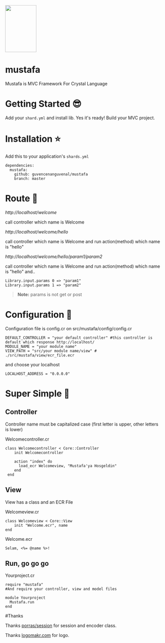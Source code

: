 <img src="https://cloud.githubusercontent.com/assets/11555504/21957574/e89ce81e-daa1-11e6-9bde-8b505ac4a5d7.png" width="100" height="150" />

# mustafa

Mustafa is MVC Framework For Crystal Language

# Getting Started :sunglasses:

Add your `shard.yml` and install lib. Yes it's ready! Build your MVC project.

# Installation :star:

Add this to your application's `shards.yml`

```
dependencies:
  mustafa:
    github: guvencenanguvenal/mustafa
    branch: master
```

# Route :rocket:

*http://localhost/welcome*

call controller which name is Welcome

*http://localhost/welcome/hello*

call controller which name is Welcome and run action(method) which name is "hello"

*http://localhost/welcome/hello/param1/param2*

call controller which name is Welcome and run action(method) which name is "hello" and.. 

```
Library.input.params 0 => "param1"
Library.input.params 1 => "param2"
```
>**Note:** params is not get or post

# Configuration :mag_right:

Configuration file is config.cr on src/mustafa/config/config.cr
```
DEFAULT_CONTROLLER = "your default controller" #this controller is default which response http://localhost/ 
MODULE_NAME = "your module name"
VIEW_PATH = "src/your module name/view" # ./src/mustafa/view/ecr_file.ecr
```
and choose your localhost
```
LOCALHOST_ADDRESS = "0.0.0.0"
```
# Super Simple :checkered_flag:

## Controller

Controller name must be capitalized case (first letter is upper, other letters is lower)

Welcomecontroller.cr
```
class Welcomecontroller < Core::Controller
    init Welcomecontroller

    action "index" do
      load_ecr Welcomeview, "Mustafa'ya Hosgeldin"
    end
 end
```

## View

View has a class and an ECR File

Welcomeview.cr
```
class Welcomeview < Core::View
	init "Welcome.ecr", name
end
```
Welcome.ecr
```
Selam, <%= @name %>!
```

## Run, go go go

Yourproject.cr
```
require "mustafa"
#And require your controller, view and model files

module Yourproject
  Mustafa.run
end
```

#Thanks

Thanks [porras/session](https://github.com/porras/session) for session and encoder class.

Thanks [logomakr.com](http://logomakr.com) for logo.


